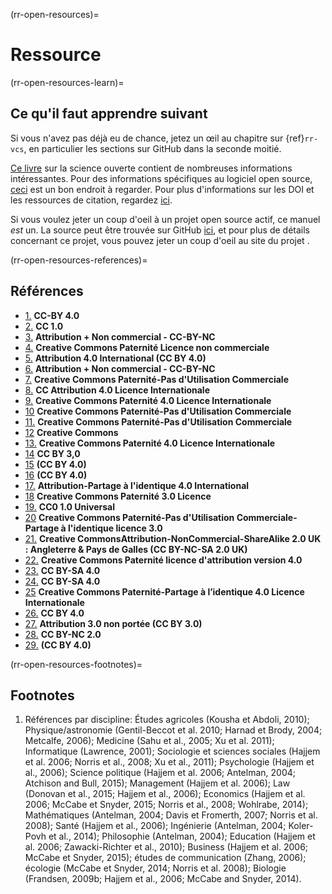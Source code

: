 (rr-open-resources)=
# Ressource

(rr-open-resources-learn)=
## Ce qu'il faut apprendre suivant

Si vous n'avez pas déjà eu de chance, jetez un œil au chapitre sur {ref}`rr-vcs`, en particulier les sections sur GitHub dans la seconde moitié.

[Ce livre](http://book.openingscience.org.s3-website-eu-west-1.amazonaws.com/) sur la science ouverte contient de nombreuses informations intéressantes. Pour des informations spécifiques au logiciel open source, [ceci](https://opensource.guide/) est un bon endroit à regarder. Pour plus d'informations sur les DOI et les ressources de citation, regardez [ici](http://www.doi.org/index.html).

Si vous voulez jeter un coup d'oeil à un projet open source actif, ce manuel *est* un. La source peut être trouvée sur GitHub [ici](https://github.com/alan-turing-institute/the-turing-way), et pour plus de détails concernant ce projet, vous pouvez jeter un coup d'oeil au site du projet [](https://www.turing.ac.uk/research/research-projects/turing-way-handbook-reproducible-data-science).

(rr-open-resources-references)=
## Références

- [1.](https://www.fosteropenscience.eu/node/1420) **CC-BY 4.0**
- [2.](https://open-science-training-handbook.gitbook.io/book/introduction) **CC 1.0**
- [3.](https://www.fosteropenscience.eu/content/introduction-open-science-funders-introductory) **Attribution + Non commercial - CC-BY-NC**
- [4.](https://link.springer.com/chapter/10.1007/978-3-319-00026-8_2) **Creative Commons Paternité Licence non commerciale**
- [5.](https://elifesciences.org/articles/16800) **Attribution 4.0 International (CC BY 4.0)**
- [6.](https://www.fosteropenscience.eu/content/introduction-open-science-funders-introductory) **Attribution + Non commercial - CC-BY-NC**
- [7.](http://book.openingscience.org.s3-website-eu-west-1.amazonaws.com/vision/open_research_data.html) **Creative Commons Paternité-Pas d'Utilisation Commerciale**
- [8.](http://opendatahandbook.org/guide/en/what-is-open-data/) **CC Attribution 4.0 Licence Internationale**
- [9.](https://opendatacharter.net/) **Creative Commons Paternité 4.0 Licence Internationale**
- [10](http://book.openingscience.org.s3-website-eu-west-1.amazonaws.com/cases_recipes_howtos/making_data_citeable.html) **Creative Commons Paternité-Pas d'Utilisation Commerciale**
- [11.](http://book.openingscience.org.s3-website-eu-west-1.amazonaws.com/cases_recipes_howtos/challenges_of_open_data_in_medical_research.html) **Creative Commons Paternité-Pas d'Utilisation Commerciale**
- [12](http://www.dcc.ac.uk/resources/how-guides/cite-datasets) **Creative Commons**
- [13.](https://www.open-contracting.org/2016/09/19/diving-deeper-commercial-confidentiality/) **Creative Commons Paternité 4.0 Licence Internationale**
- [14](https://ben.balter.com/2015/11/23/why-open-source/) **CC BY 3,0**
- [15](https://opensource.guide/starting-a-project/) **(CC BY 4.0)**
- [16](https://opensource.guide/) **(CC BY 4.0)**
- [17.](https://opensource.com/resources/what-open-access) **Attribution-Partage à l'identique 4.0 International**
- [18](http://www.righttoresearch.org/learn/whyOA/index.shtml) **Creative Commons Paternité 3.0 Licence**
- [19.](https://open-science-training-handbook.gitbook.io/book/open-science-basics/open-access-to-published-research-results) **CC0 1.0 Universal**
- [20](https://www.oercommons.org/about) **Creative Commons Paternité-Pas d'Utilisation Commerciale-Partage à l'identique licence 3.0**
- [21.](https://libguides.ioe.ac.uk/oer)  **Creative CommonsAttribution-NonCommercial-ShareAlike 2.0 UK : Angleterre & Pays de Galles (CC BY-NC-SA 2.0 UK)**
- [22.](https://opencontent.org/blog/archives/3221) **Creative Commons Paternité licence d'attribution version 4.0**
- [23.](https://opensource.com/resources/what-open-hardware) **CC BY-SA 4.0**
- [24.](https://opensource.com/article/17/8/enterprise-open-source-advantages) **CC BY-SA 4.0**
- [25](https://www.oshwa.org/sharing-best-practices/) **Creative Commons Paternité-Partage à l’identique 4.0 Licence Internationale**
- [26.](https://openlabnotebooks.org/open-science-at-sgc/) **CC BY 4.0**
- [27.](http://onsnetwork.org/) **Attribution 3.0 non portée (CC BY 3.0)**
- [28.](https://libraries.mit.edu/data-management/store/electronic-lab-notebooks/) **CC BY-NC 2.0**
- [29.](https://www.citizenscience.org/) **(CC BY 4.0)**

(rr-open-resources-footnotes)=
## Footnotes

1. Références par discipline: Études agricoles (Kousha et Abdoli, 2010); Physique/astronomie (Gentil-Beccot et al. 2010; Harnad et Brody, 2004; Metcalfe, 2006); Medicine (Sahu et al., 2005; Xu et al. 2011); Informatique (Lawrence, 2001); Sociologie et sciences sociales (Hajjem et al. 2006; Norris et al., 2008; Xu et al., 2011); Psychologie (Hajjem et al., 2006); Science politique (Hajjem et al. 2006; Antelman, 2004; Atchison and Bull, 2015); Management (Hajjem et al. 2006); Law (Donovan et al., 2015; Hajjem et al., 2006); Economics (Hajjem et al. 2006; McCabe et Snyder, 2015; Norris et al., 2008; Wohlrabe, 2014); Mathématiques (Antelman, 2004; Davis et Fromerth, 2007; Norris et al. 2008); Santé (Hajjem et al., 2006); Ingénierie (Antelman, 2004; Koler-Povh et al., 2014); Philosophie (Antelman, 2004); Education (Hajjem et al. 2006; Zawacki-Richter et al., 2010); Business (Hajjem et al. 2006; McCabe et Snyder, 2015); études de communication (Zhang, 2006); écologie (McCabe et Snyder, 2014; Norris et al. 2008); Biologie (Frandsen, 2009b; Hajjem et al., 2006; McCabe and Snyder, 2014).
